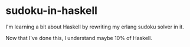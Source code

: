 # sudoku-in-haskell
I'm learning a bit about Haskell by rewriting my erlang sudoku solver in it.

Now that I've done this, I understand maybe 10% of Haskell.
